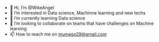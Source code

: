 - 👋 Hi, I’m @WikeAngel
- 👀 I’m interested in Data science, Machinne learning and new techs
- 🌱 I’m currently learning Data science
- 💞️ I’m looking to collaborate on teams that have challenges on Machine learning
- 📫 How to reach me on mumago29@gmail.com

<!---
WikeAngel/WikeAngel is a ✨ special ✨ repository because its `README.md` (this file) appears on your GitHub profile.
You can click the Preview link to take a look at your changes.
--->
